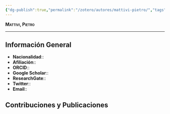 ```yaml
---
{"dg-publish":true,"permalink":"/zotero/autores/mattivi-pietro/","tags":["#autor","#researcher"]}
---
```



<span style="font-variant:small-caps; font-weight: bold;"> Mattivi, Pietro </span>

---


## Información General

- **Nacionalidad**:: 
- **Afiliación**:: 
- **ORCID**:: 
- **Google Scholar**:: 
- **ResearchGate**:: 
- **Twitter**:: 
- **Email**::
  
## Contribuciones y Publicaciones






